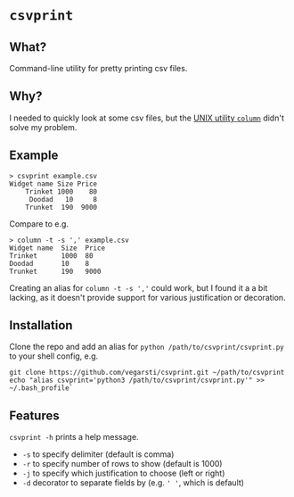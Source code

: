 # `csvprint`

## What?
Command-line utility for pretty printing csv files.

## Why?
I needed to quickly look at some csv files, but the [UNIX utility `column`](https://linux.die.net/man/1/column) didn't solve my problem.

## Example

```
> csvprint example.csv
Widget name Size Price
    Trinket 1000    80
     Doodad   10     8
    Trunket  190  9000
```

Compare to e.g.

```
> column -t -s ',' example.csv
Widget name  Size  Price
Trinket      1000  80
Doodad       10    8
Trunket      190   9000
```
Creating an alias for `column -t -s ','` could work, but I found it a a bit lacking, as it doesn't provide support for various justification or decoration.

## Installation

Clone the repo and add an alias for `python /path/to/csvprint/csvprint.py` to your shell config, e.g.

```
git clone https://github.com/vegarsti/csvprint.git ~/path/to/csvprint
echo "alias csvprint='python3 /path/to/csvprint/csvprint.py'" >> ~/.bash_profile`
```

## Features
`csvprint -h` prints a help message.

* `-s` to specify delimiter (default is comma)
* `-r` to specify number of rows to show (default is 1000)
* `-j` to specify which justification to choose (left or right)
* `-d` decorator to separate fields by (e.g. `' '`, which is default)